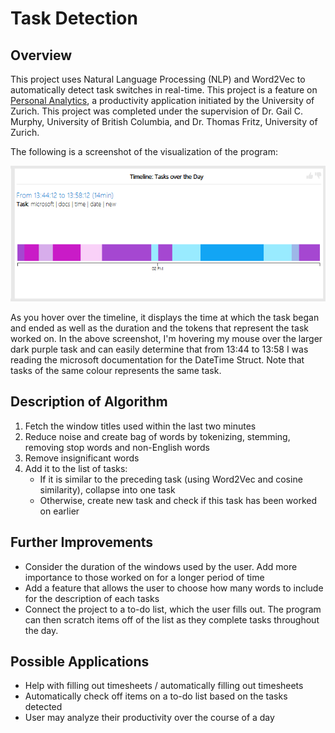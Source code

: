 # Task Detection

## Overview

 This project uses Natural Language Processing (NLP) and Word2Vec to automatically detect task switches in real-time. This project is a feature on 
[Personal Analytics](https://pluto.ifi.uzh.ch/PersonalAnalytics/), a productivity application initiated by the University of Zurich.
This project was completed under the supervision of Dr. Gail C. Murphy, University of British Columbia, and Dr. Thomas Fritz, University of Zurich. 

The following is a screenshot of the visualization of the program:

![alt text](Widget.png)

As you hover over the timeline, it displays the time at which the task began and ended as well as the duration and the tokens that represent the task worked on. In the above screenshot, I'm hovering my mouse over the larger dark purple task and can easily determine that from 13:44 to 13:58 I was reading the microsoft documentation for the DateTime Struct. Note that tasks of the same colour represents the same task.

## Description of Algorithm

1. Fetch the window titles used within the last two minutes
2. Reduce noise and create bag of words by tokenizing, stemming, removing stop words and non-English words
3. Remove insignificant words
4. Add it to the list of tasks:
    * If it is similar to the preceding task (using Word2Vec and cosine similarity), collapse into one task
    * Otherwise, create new task and check if this task has been worked on earlier

## Further Improvements

- Consider the duration of the windows used by the user. Add more importance to those worked on for a longer period of time
- Add a feature that allows the user to choose how many words to include for the description of each tasks
- Connect the project to a to-do list, which the user fills out. The program can then scratch items off of the list as they complete tasks throughout the day.

## Possible Applications

- Help with filling out timesheets / automatically filling out timesheets
- Automatically check off items on a to-do list based on the tasks detected
- User may analyze their productivity over the course of a day
    
